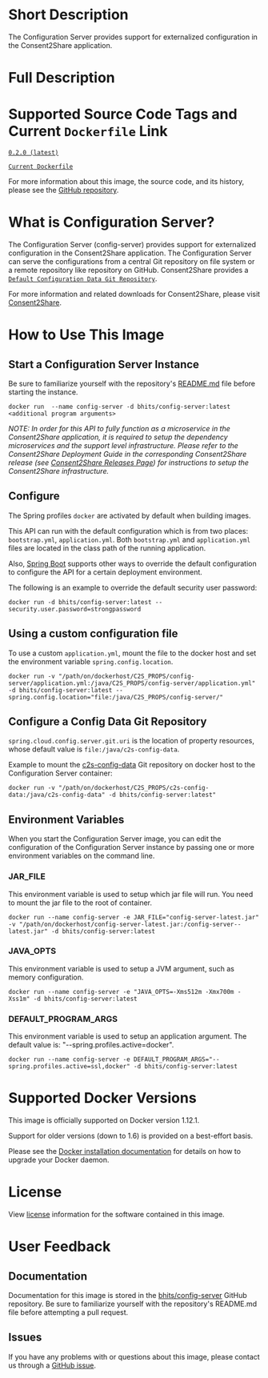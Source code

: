 
# Short Description
The Configuration Server provides support for externalized configuration in the Consent2Share application.

# Full Description

# Supported Source Code Tags and Current `Dockerfile` Link

[`0.2.0 (latest)`](https://github.com/bhits/config-server/releases/tag/0.2.0)

[`Current Dockerfile`](https://github.com/bhits/config-server/blob/master/config-server/src/main/docker/Dockerfile)

For more information about this image, the source code, and its history, please see the [GitHub repository](https://github.com/bhits/config-server).

# What is Configuration Server?

The Configuration Server (config-server) provides support for externalized configuration in the Consent2Share application. The Configuration Server can serve the configurations from a central Git repository on file system or a remote repository like repository on GitHub. Consent2Share provides a [`Default Configuration Data Git Repository`]( https://github.com/bhits/c2s-config-data).

For more information and related downloads for Consent2Share, please visit [Consent2Share](https://bhits.github.io/consent2share/).

# How to Use This Image

## Start a Configuration Server Instance

Be sure to familiarize yourself with the repository's [README.md](https://github.com/bhits/config-server) file before starting the instance.

`docker run  --name config-server -d bhits/config-server:latest <additional program arguments>`

*NOTE: In order for this API to fully function as a microservice in the Consent2Share application, it is required to setup the dependency microservices and the support level infrastructure. Please refer to the Consent2Share Deployment Guide in the corresponding Consent2Share release (see [Consent2Share Releases Page](https://github.com/bhits/consent2share/releases)) for instructions to setup the Consent2Share infrastructure.*
 
## Configure

The Spring profiles `docker` are activated by default when building images.

This API can run with the default configuration which is from two places: `bootstrap.yml`, `application.yml`. Both `bootstrap.yml` and `application.yml` files are located in the class path of the running application.

Also, [Spring Boot](https://projects.spring.io/spring-boot/) supports other ways to override the default configuration to configure the API for a certain deployment environment. 

The following is an example to override the default security user password:

`docker run -d bhits/config-server:latest --security.user.password=strongpassword`

## Using a custom configuration file

To use a custom `application.yml`, mount the file to the docker host and set the environment variable `spring.config.location`.

`docker run -v "/path/on/dockerhost/C2S_PROPS/config-server/application.yml:/java/C2S_PROPS/config-server/application.yml" -d bhits/config-server:latest --spring.config.location="file:/java/C2S_PROPS/config-server/"`

## Configure a Config Data Git Repository

`spring.cloud.config.server.git.uri` is the location of property resources, whose default value is `file:/java/c2s-config-data`. 

Example to mount the [c2s-config-data]( https://github.com/bhits/c2s-config-data) Git repository on docker host to the Configuration Server container: 

`docker run -v "/path/on/dockerhost/C2S_PROPS/c2s-config-data:/java/c2s-config-data" -d bhits/config-server:latest"`

## Environment Variables

When you start the Configuration Server image, you can edit the configuration of the Configuration Server instance by passing one or more environment variables on the command line. 

### JAR_FILE

This environment variable is used to setup which jar file will run. You need to mount the jar file to the root of container.

`docker run --name config-server -e JAR_FILE="config-server-latest.jar" -v "/path/on/dockerhost/config-server-latest.jar:/config-server--latest.jar" -d bhits/config-server:latest`

### JAVA_OPTS 

This environment variable is used to setup a JVM argument, such as memory configuration.

`docker run --name config-server -e "JAVA_OPTS=-Xms512m -Xmx700m -Xss1m" -d bhits/config-server:latest`

### DEFAULT_PROGRAM_ARGS 

This environment variable is used to setup an application argument. The default value is: "--spring.profiles.active=docker".

`docker run --name config-server -e DEFAULT_PROGRAM_ARGS="--spring.profiles.active=ssl,docker" -d bhits/config-server:latest`

# Supported Docker Versions

This image is officially supported on Docker version 1.12.1.

Support for older versions (down to 1.6) is provided on a best-effort basis.

Please see the [Docker installation documentation](https://docs.docker.com/engine/installation/) for details on how to upgrade your Docker daemon.

# License

View [license](https://github.com/bhits/config-server/blob/master/LICENSE) information for the software contained in this image.

# User Feedback

## Documentation
 
Documentation for this image is stored in the [bhits/config-server](https://github.com/bhits/config-server) GitHub repository. Be sure to familiarize yourself with the repository's README.md file before attempting a pull request.

## Issues

If you have any problems with or questions about this image, please contact us through a [GitHub issue](https://github.com/bhits/config-server/issues).

